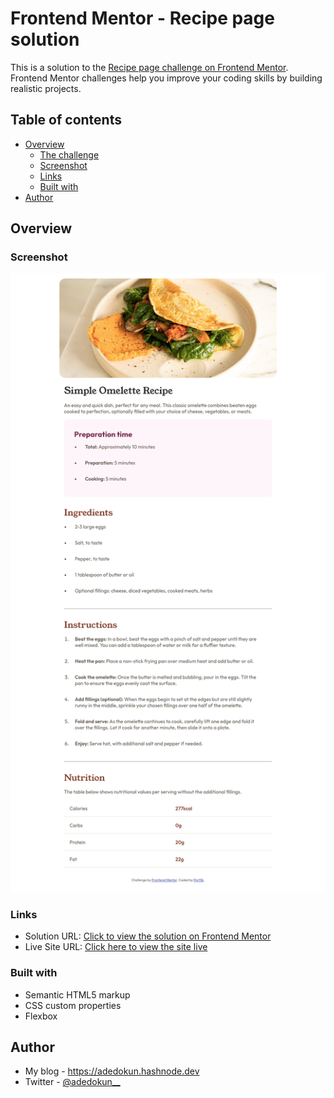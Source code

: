 # Frontend Mentor - Recipe page solution

This is a solution to the [Recipe page challenge on Frontend Mentor](https://www.frontendmentor.io/challenges/recipe-page-KiTsR8QQKm). Frontend Mentor challenges help you improve your coding skills by building realistic projects.

## Table of contents

- [Overview](#overview)
  - [The challenge](#the-challenge)
  - [Screenshot](#screenshot)
  - [Links](#links)
  - [Built with](#built-with)
- [Author](#author)

## Overview

### Screenshot

![](assets/images/screenshot.png)

### Links

- Solution URL: [Click to view the solution on Frontend Mentor](https://www.frontendmentor.io/solutions/recipe-page-OCzxuzJJXz)
- Live Site URL: [Click here to view the site live](https://adekunle6021023.github.io/fm-newbie-rpm/)

### Built with

- Semantic HTML5 markup
- CSS custom properties
- Flexbox

## Author

- My blog - https://adedokun.hashnode.dev
- Twitter - [@adedokun\_\_](https://www.twitter.com/adedokun__)
